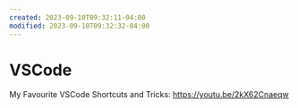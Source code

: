 ```yaml
---
created: 2023-09-10T09:32:11-04:00
modified: 2023-09-10T09:32:32-04:00
---
```


# VSCode

My Favourite VSCode Shortcuts and Tricks: https://youtu.be/2kX62Cnaeqw
